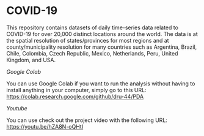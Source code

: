 # COVID-19

This repository contains datasets of daily time-series data related to COVID-19 for over 20,000 distinct locations around the world. The data is at the spatial resolution of states/provinces for most regions and at county/municipality resolution for many countries such as Argentina, Brazil, Chile, Colombia, Czech Republic, Mexico, Netherlands, Peru, United Kingdom, and USA.

*Google Colab*

You can use Google Colab if you want to run the analysis without having to install anything in your computer, simply go to this URL:
https://colab.research.google.com/github/dru-44/PDA

*Youtube*

You can use check out the project video with the following URL:
https://youtu.be/hZA8N-oQHtI
